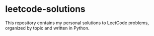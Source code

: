 # leetcode-solutions
This repository contains my personal solutions to LeetCode problems, organized by topic and written in Python.
